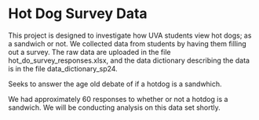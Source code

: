# Hot Dog Survey Data

This project is designed to investigate how UVA students view hot dogs; as a sandwich or not. We collected data from students by having them filling out a survey. The raw data are uploaded in the file hot_do_survey_responses.xlsx, and the data dictionary describing the data is in the file data_dictionary_sp24. 

Seeks to answer the age old debate of if a hotdog is a sandwhich.

We had approximately 60 responses to whether or not a hotdog is a sandwich. We will be conducting analysis on this data set shortly.

